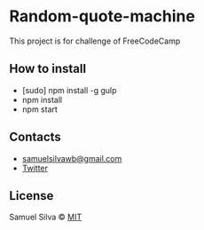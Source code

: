 # Random-quote-machine

This project is for challenge of FreeCodeCamp

## How to install

- [sudo] npm install -g gulp
- npm install
- npm start 

## Contacts

- samuelsilvawb@gmail.com
- [Twitter](https://twitter.com/samuelsilvadev)


## License

Samuel Silva &copy; [MIT](https://github.com/samuelsilvadev/Random-quote-machine-freeCodeCamp/blob/master/LICENSE.md)

